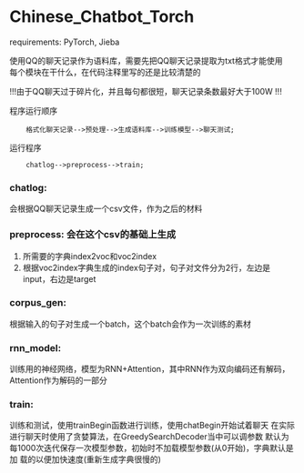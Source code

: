 # Chinese_Chatbot_Torch

requirements: PyTorch, Jieba  

使用QQ的聊天记录作为语料库，需要先把QQ聊天记录提取为txt格式才能使用  
每个模块在干什么，在代码注释里写的还是比较清楚的  

!!!由于QQ聊天过于碎片化，并且每句都很短，聊天记录条数最好大于100W !!!
  
程序运行顺序
```graph
    格式化聊天记录-->预处理-->生成语料库-->训练模型-->聊天测试;
```

运行程序
```graph
    chatlog-->preprocess-->train;
```

###  chatlog:
  会根据QQ聊天记录生成一个csv文件，作为之后的材料  
  
###  preprocess: 会在这个csv的基础上生成
  1.  所需要的字典index2voc和voc2index
  2.  根据voc2index字典生成的index句子对，句子对文件分为2行，左边是input，右边是target
  
###  corpus_gen:
  根据输入的句子对生成一个batch，这个batch会作为一次训练的素材
  
###  rnn_model: 
  训练用的神经网络，模型为RNN+Attention，其中RNN作为双向编码还有解码，Attention作为解码的一部分
  
###  train:
  训练和测试，使用trainBegin函数进行训练，使用chatBegin开始试着聊天
  在实际进行聊天时使用了贪婪算法，在GreedySearchDecoder当中可以调参数
  默认为每1000次迭代保存一次模型参数，初始时不加载模型参数(从0开始)，字典默认是加  载的以便加快速度(重新生成字典很慢的)
